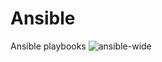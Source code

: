 # Ansible
Ansible playbooks
![ansible-wide](https://github.com/bourman/Ansible/assets/68653187/f6b60a77-a611-4cea-942b-58ed7e5d57e4)
